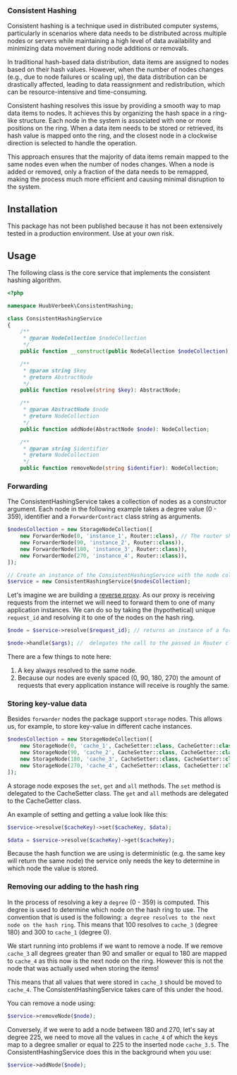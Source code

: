 ### **Consistent Hashing**

Consistent hashing is a technique used in distributed computer systems, particularly in scenarios where data needs to be distributed across multiple nodes or servers while maintaining a high level of data availability and minimizing data movement during node additions or removals.

In traditional hash-based data distribution, data items are assigned to nodes based on their hash values. However, when the number of nodes changes (e.g., due to node failures or scaling up), the data distribution can be drastically affected, leading to data reassignment and redistribution, which can be resource-intensive and time-consuming.

Consistent hashing resolves this issue by providing a smooth way to map data items to nodes. It achieves this by organizing the hash space in a ring-like structure. Each node in the system is associated with one or more positions on the ring. When a data item needs to be stored or retrieved, its hash value is mapped onto the ring, and the closest node in a clockwise direction is selected to handle the operation.

This approach ensures that the majority of data items remain mapped to the same nodes even when the number of nodes changes. When a node is added or removed, only a fraction of the data needs to be remapped, making the process much more efficient and causing minimal disruption to the system.

## **Installation**

This package has not been published because it has not been extensively tested in a production environment. Use at your own risk.

## **Usage**

The following class is the core service that implements the consistent hashing algorithm.

```php
<?php

namespace HuubVerbeek\ConsistentHashing;

class ConsistentHashingService
{
    /**
     * @param NodeCollection $nodeCollection
     */
    public function __construct(public NodeCollection $nodeCollection);

    /**
     * @param string $key
     * @return AbstractNode
     */
    public function resolve(string $key): AbstractNode;

    /**
     * @param AbstractNode $node
     * @return NodeCollection
     */
    public function addNode(AbstractNode $node): NodeCollection;

    /**
     * @param string $identifier
     * @return NodeCollection
     */
    public function removeNode(string $identifier): NodeCollection;
```

### Forwarding

The ConsistentHashingService takes a collection of nodes as a constructor argument. Each node in the following example takes a degree value (0 - 359), identifier and a `ForwarderContract` class string as arguments.

```php
$nodesCollection = new StorageNodeCollection([
    new ForwarderNode(0, 'instance_1', Router::class), // The router should implement the ForwarderContract that defines a `handle` method.
    new ForwarderNode(90, 'instance_2', Router::class)),
    new ForwarderNode(180, 'instance_3', Router::class)),
    new ForwarderNode(270, 'instance_4', Router::class)),
]);

// Create an instance of the ConsistentHashingService with the node collection
$service = new ConsistentHashingService($nodesCollection);
```
Let's imagine we are building a [reverse proxy](https://www.cloudflare.com/learning/cdn/glossary/reverse-proxy/). As our proxy is receiving requests from the internet we will need to forward them to one of many application instances. 
We can do so by taking the (hypothetical) unique `request_id` and resolving it to one of the nodes on the hash ring. 

```php
$node = $service->resolve($request_id); // returns an instance of a forwarder node.

$node->handle($args); //  delegates the call to the passed in Router class therefore allowing the user to define custom routing behavior.
```

There are a few things to note here:

1. A key always resolved to the same node.
2. Because our nodes are evenly spaced (0, 90, 180, 270) the amount of requests that every application instance will receive is roughly the same.

### Storing key-value data

Besides `forwarder` nodes the package support `storage` nodes. This allows us, for example, to store key-value in different cache instances.

```php
$nodesCollection = new StorageNodeCollection([
    new StorageNode(0, 'cache_1', CacheSetter::class, CacheGetter::class), // The setter and getter should respectively implement the Setter- and Getter contracts.
    new StorageNode(90, 'cache_2', CacheSetter::class, CacheGetter::class)),
    new StorageNode(180, 'cache_3', CacheSetter::class, CacheGetter::class)),
    new StorageNode(270, 'cache_4', CacheSetter::class, CacheGetter::class)),
]);
```
A storage node exposes the `set`, `get` and `all` methods. The `set` method is delegated to the CacheSetter class. The `get` and `all` methods are delegated to the CacheGetter class.

An example of setting and getting a value look like this:

```php
$service->resolve($cacheKey)->set($cacheKey, $data);

$data = $service->resolve($cacheKey)->get($cacheKey);
```

Because the hash function we are using is deterministic (e.g. the same key will return the same node) the service only needs the key to determine in which node the value is stored. 

### Removing our adding to the hash ring

In the process of resolving a key a `degree` (0 - 359) is computed. This degree is used to determine which node on the hash ring to use. The convention that is used is the following: 
`a degree resolves to the next node on the hash ring`. This means that 100 resolves to `cache_3` (degree 180) and 300 to `cache_1` (degree 0). 

We start running into problems if we want to remove a node. If we remove `cache_3` all degrees greater than 90 and smaller or equal to 180 are mapped to `cache_4` as this now is the next node on the ring. 
However this is not the node that was actually used when storing the items! 

This means that all values that were stored in `cache_3` should be moved to `cache_4`. The ConsistentHashingService takes care of this under the hood.

You can remove a node using:

```php
$service->removeNode($node);
```

Conversely, if we were to add a node between 180 and 270, let's say at degree 225, we need to move all the values in `cache_4` of which the keys map to a degree smaller or equal to 225 to the inserted node `cache_3.5`. The ConsistentHashingService does this in the background
when you use:

```php
$service->addNode($node);
```



